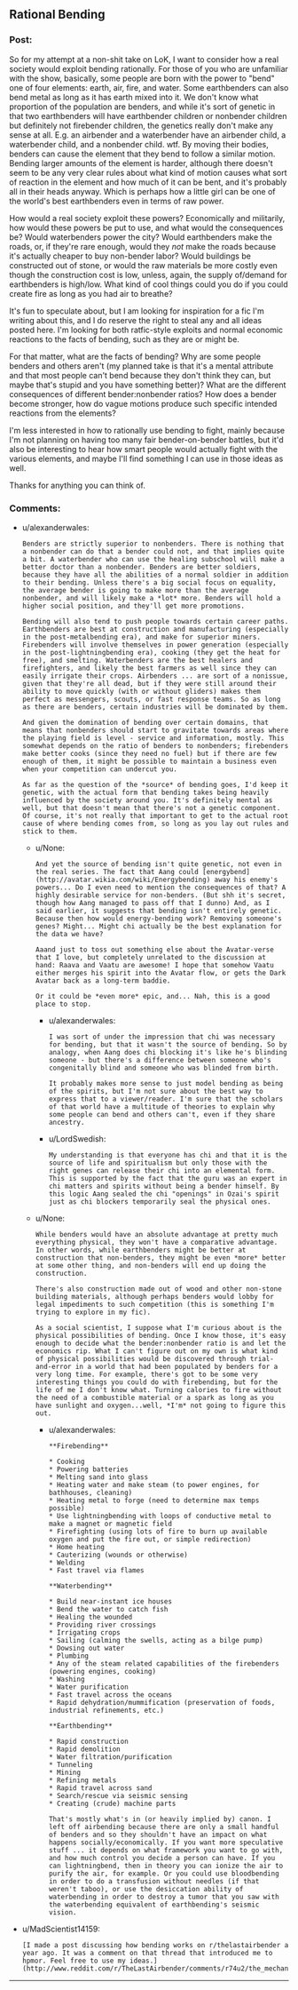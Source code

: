 ## Rational Bending

### Post:

So for my attempt at a non-shit take on LoK, I want to consider how a real society would exploit bending rationally. For those of you who are unfamiliar with the show, basically, some people are born with the power to "bend" one of four elements: earth, air, fire, and water. Some earthbenders can also bend metal as long as it has earth mixed into it. We don't know what proportion of the population are benders, and while it's sort of genetic in that two earthbenders will have earthbender children or nonbender children but definitely not firebender children, the genetics really don't make any sense at all. E.g. an airbender and a waterbender have an airbender child, a waterbender child, and a nonbender child. wtf. By moving their bodies, benders can cause the element that they bend to follow a similar motion. Bending larger amounts of the element is harder, although there doesn't seem to be any very clear rules about what kind of motion causes what sort of reaction in the element and how much of it can be bent, and it's probably all in their heads anyway. Which is perhaps how a little girl can be one of the world's best earthbenders even in terms of raw power.

How would a real society exploit these powers? Economically and militarily, how would these powers be put to use, and what would the consequences be? Would waterbenders power the city? Would earthbenders make the roads, or, if they're rare enough, would they *not* make the roads because it's actually cheaper to buy non-bender labor? Would buildings be constructed out of stone, or would the raw materials be more costly even though the construction cost is low, unless, again, the supply of/demand for earthbenders is high/low. What kind of cool things could you do if you could create fire as long as you had air to breathe? 

It's fun to speculate about, but I am looking for inspiration for a fic I'm writing about this, and I do reserve the right to steal any and all ideas posted here. I'm looking for both ratfic-style exploits and normal economic reactions to the facts of bending, such as they are or might be. 

For that matter, what are the facts of bending? Why are some people benders and others aren't (my planned take is that it's a mental attribute and that most people can't bend because they don't think they can, but maybe that's stupid and you have something better)? What are the different consequences of different bender:nonbender ratios? How does a bender become stronger, how do vague motions produce such specific intended reactions from the elements? 

I'm less interested in how to rationally use bending to fight, mainly because I'm not planning on having too many fair bender-on-bender battles, but it'd also be interesting to hear how smart people would actually fight with the various elements, and maybe I'll find something I can use in those ideas as well.

Thanks for anything you can think of.

### Comments:

- u/alexanderwales:
  ```
  Benders are strictly superior to nonbenders. There is nothing that a nonbender can do that a bender could not, and that implies quite a bit. A waterbender who can use the healing subschool will make a better doctor than a nonbender. Benders are better soldiers, because they have all the abilities of a normal soldier in addition to their bending. Unless there's a big social focus on equality, the average bender is going to make more than the average nonbender, and will likely make a *lot* more. Benders will hold a higher social position, and they'll get more promotions.

  Bending will also tend to push people towards certain career paths. Earthbenders are best at construction and manufacturing (especially in the post-metalbending era), and make for superior miners. Firebenders will involve themselves in power generation (especially in the post-lightningbending era), cooking (they get the heat for free), and smelting. Waterbenders are the best healers and firefighters, and likely the best farmers as well since they can easily irrigate their crops. Airbenders ... are sort of a nonissue, given that they're all dead, but if they were still around their ability to move quickly (with or without gliders) makes them perfect as messengers, scouts, or fast response teams. So as long as there are benders, certain industries will be dominated by them.

  And given the domination of bending over certain domains, that means that nonbenders should start to gravitate towards areas where the playing field is level - service and information, mostly. This somewhat depends on the ratio of benders to nonbenders; firebenders make better cooks (since they need no fuel) but if there are few enough of them, it might be possible to maintain a business even when your competition can undercut you.

  As far as the question of the *source* of bending goes, I'd keep it genetic, with the actual form that bending takes being heavily influenced by the society around you. It's definitely mental as well, but that doesn't mean that there's not a genetic component. Of course, it's not really that important to get to the actual root cause of where bending comes from, so long as you lay out rules and stick to them.
  ```

  - u/None:
    ```
    And yet the source of bending isn't quite genetic, not even in the real series. The fact that Aang could [energybend](http://avatar.wikia.com/wiki/Energybending) away his enemy's powers... Do I even need to mention the consequences of that? A highly desirable service for non-benders. (But shh it's secret, though how Aang managed to pass off that I dunno) And, as I said earlier, it suggests that bending isn't entirely genetic. Because then how would energy-bending work? Removing someone's genes? Might... Might chi actually be the best explanation for the data we have?

    Aaand just to toss out something else about the Avatar-verse that I love, but completely unrelated to the discussion at hand: Raava and Vaatu are awesome! I hope that somehow Vaatu either merges his spirit into the Avatar flow, or gets the Dark Avatar back as a long-term baddie.

    Or it could be *even more* epic, and... Nah, this is a good place to stop.
    ```

    - u/alexanderwales:
      ```
      I was sort of under the impression that chi was necessary for bending, but that it wasn't the source of bending. So by analogy, when Aang does chi blocking it's like he's blinding someone - but there's a difference between someone who's congenitally blind and someone who was blinded from birth.

      It probably makes more sense to just model bending as being of the spirits, but I'm not sure about the best way to express that to a viewer/reader. I'm sure that the scholars of that world have a multitude of theories to explain why some people can bend and others can't, even if they share ancestry.
      ```

    - u/LordSwedish:
      ```
      My understanding is that everyone has chi and that it is the source of life and spiritualism but only those with the right genes can release their chi into an elemental form. This is supported by the fact that the guru was an expert in chi matters and spirits without being a bender himself. By this logic Aang sealed the chi "openings" in Ozai's spirit just as chi blockers temporarily seal the physical ones.
      ```

  - u/None:
    ```
    While benders would have an absolute advantage at pretty much everything physical, they won't have a comparative advantage. In other words, while earthbenders might be better at construction that non-benders, they might be even *more* better at some other thing, and non-benders will end up doing the construction.

    There's also construction made out of wood and other non-stone building materials, although perhaps benders would lobby for legal impediments to such competition (this is something I'm trying to explore in my fic).

    As a social scientist, I suppose what I'm curious about is the physical possibilities of bending. Once I know those, it's easy enough to decide what the bender:nonbender ratio is and let the economics rip. What I can't figure out on my own is what kind of physical possibilities would be discovered through trial-and-error in a world that had been populated by benders for a very long time. For example, there's got to be some very interesting things you could do with firebending, but for the life of me I don't know what. Turning calories to fire without the need of a combustible material or a spark as long as you have sunlight and oxygen...well, *I'm* not going to figure this out.
    ```

    - u/alexanderwales:
      ```
      **Firebending**

      * Cooking
      * Powering batteries
      * Melting sand into glass
      * Heating water and make steam (to power engines, for bathhouses, cleaning)
      * Heating metal to forge (need to determine max temps possible)
      * Use lightningbending with loops of conductive metal to make a magnet or magnetic field
      * Firefighting (using lots of fire to burn up available oxygen and put the fire out, or simple redirection)
      * Home heating
      * Cauterizing (wounds or otherwise)
      * Welding
      * Fast travel via flames

      **Waterbending**

      * Build near-instant ice houses
      * Bend the water to catch fish
      * Healing the wounded
      * Providing river crossings
      * Irrigating crops
      * Sailing (calming the swells, acting as a bilge pump)
      * Dowsing out water
      * Plumbing
      * Any of the steam related capabilities of the firebenders (powering engines, cooking)
      * Washing
      * Water purification
      * Fast travel across the oceans
      * Rapid dehydration/mummification (preservation of foods, industrial refinements, etc.)

      **Earthbending**

      * Rapid construction
      * Rapid demolition
      * Water filtration/purification
      * Tunneling
      * Mining
      * Refining metals
      * Rapid travel across sand
      * Search/rescue via seismic sensing
      * Creating (crude) machine parts

      That's mostly what's in (or heavily implied by) canon. I left off airbending because there are only a small handful of benders and so they shouldn't have an impact on what happens socially/economically. If you want more speculative stuff ... it depends on what framework you want to go with, and how much control you decide a person can have. If you can lightningbend, then in theory you can ionize the air to purify the air, for example. Or you could use bloodbending in order to do a transfusion without needles (if that weren't taboo), or use the desiccation ability of waterbending in order to destroy a tumor that you saw with the waterbending equivalent of earthbending's seismic vision.
      ```

- u/MadScientist14159:
  ```
  [I made a post discussing how bending works on r/thelastairbender a year ago. It was a comment on that thread that introduced me to hpmor. Feel free to use my ideas.](http://www.reddit.com/r/TheLastAirbender/comments/r74u2/the_mechanics_of_bending/)
  ```

---

